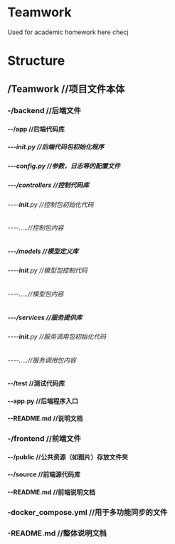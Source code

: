 # Teamwork
Used for academic homework
here checj
# Structure
## /Teamwork //项目文件本体
### -/backend //后端文件
#### --/app //后端代码库
##### ---__init__.py //后端代码包初始化程序
##### ---config.py //参数，日志等的配置文件
##### ---/controllers //控制代码库
###### ----__init__.py //控制包初始化代码
###### ----.....//控制包内容
##### ---/models //模型定义库
###### ----__init__.py //模型包控制代码
###### ----.....//模型包内容
##### ---/services //服务提供库
###### ----__init__.py //服务调用包初始化代码
###### ----.....//服务调用包内容
#### --/test //测试代码库
#### --app.py //后端程序入口
#### --README.md //说明文档
### -/frontend //前端文件
#### --/public //公共资源（如图片）存放文件夹
#### --/source //前端源代码库
#### --README.md //前端说明文档
### -docker_compose.yml //用于多功能同步的文件
### -README.md //整体说明文档
